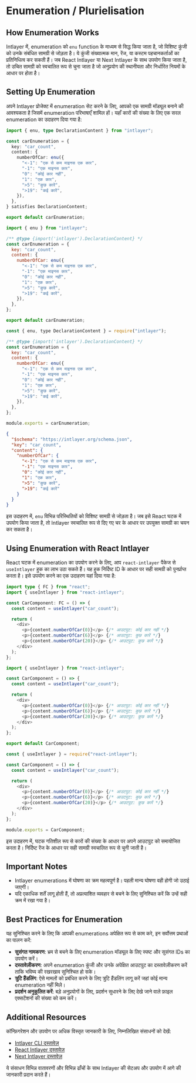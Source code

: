 # Enumeration / Plurielisation

## How Enumeration Works

Intlayer में, enumeration को `enu` function के माध्यम से सिद्ध किया जाता है, जो विशिष्ट कुंजी को उनके संबंधित सामग्री से जोड़ता है। ये कुंजी संख्यात्मक मान, रेंज, या कस्टम पहचानकर्ताओं का प्रतिनिधित्व कर सकती हैं। जब React Intlayer या Next Intlayer के साथ उपयोग किया जाता है, तो उचित सामग्री को स्वचालित रूप से चुना जाता है जो अनुप्रयोग की स्थानीयता और निर्धारित नियमों के आधार पर होता है।

## Setting Up Enumeration

अपने Intlayer प्रोजेक्ट में enumeration सेट करने के लिए, आपको एक सामग्री मॉड्यूल बनाने की आवश्यकता है जिसमें enumeration परिभाषाएँ शामिल हों। यहाँ कारों की संख्या के लिए एक सरल enumeration का उदाहरण दिया गया है:

```typescript fileName="**/*.content.ts" contentDeclarationFormat="typescript"
import { enu, type DeclarationContent } from "intlayer";

const carEnumeration = {
  key: "car_count",
  content: {
    numberOfCar: enu({
      "<-1": "एक से कम माइनस एक कार",
      "-1": "एक माइनस कार",
      "0": "कोई कार नहीं",
      "1": "एक कार",
      ">5": "कुछ कारें",
      ">19": "कई कारें",
    }),
  },
} satisfies DeclarationContent;

export default carEnumeration;
```

```javascript fileName="**/*.content.mjs" contentDeclarationFormat="esm"
import { enu } from "intlayer";

/** @type {import('intlayer').DeclarationContent} */
const carEnumeration = {
  key: "car_count",
  content: {
    numberOfCar: enu({
      "<-1": "एक से कम माइनस एक कार",
      "-1": "एक माइनस कार",
      "0": "कोई कार नहीं",
      "1": "एक कार",
      ">5": "कुछ कारें",
      ">19": "कई कारें",
    }),
  },
};

export default carEnumeration;
```

```javascript fileName="**/*.content.cjs" contentDeclarationFormat="commonjs"
const { enu, type DeclarationContent } = require("intlayer");

/** @type {import('intlayer').DeclarationContent} */
const carEnumeration = {
  key: "car_count",
  content: {
    numberOfCar: enu({
      "<-1": "एक से कम माइनस एक कार",
      "-1": "एक माइनस कार",
      "0": "कोई कार नहीं",
      "1": "एक कार",
      ">5": "कुछ कारें",
      ">19": "कई कारें",
    }),
  },
};

module.exports = carEnumeration;
```

```json fileName="**/*.content.json" contentDeclarationFormat="json"
{
  "$schema": "https://intlayer.org/schema.json",
  "key": "car_count",
  "content": {
    "numberOfCar": {
      "<-1": "एक से कम माइनस एक कार",
      "-1": "एक माइनस कार",
      "0": "कोई कार नहीं",
      "1": "एक कार",
      ">5": "कुछ कारें",
      ">19": "कई कारें"
    }
  }
}
```

इस उदाहरण में, `enu` विभिन्न परिस्थितियों को विशिष्ट सामग्री से जोड़ता है। जब इसे React घटक में उपयोग किया जाता है, तो Intlayer स्वचालित रूप से दिए गए चर के आधार पर उपयुक्त सामग्री का चयन कर सकता है।

## Using Enumeration with React Intlayer

React घटक में enumeration का उपयोग करने के लिए, आप `react-intlayer` पैकेज से `useIntlayer` हुक का लाभ उठा सकते हैं। यह हुक निर्दिष्ट ID के आधार पर सही सामग्री को पुनर्प्राप्त करता है। इसे उपयोग करने का एक उदाहरण यहां दिया गया है:

```typescript fileName="**/*.tsx" codeFormat="typescript"
import type { FC } from "react";
import { useIntlayer } from "react-intlayer";

const CarComponent: FC = () => {
  const content = useIntlayer("car_count");

  return (
    <div>
      <p>{content.numberOfCar(0)}</p> {/* आउटपुट: कोई कार नहीं */}
      <p>{content.numberOfCar(6)}</p> {/* आउटपुट: कुछ कारें */}
      <p>{content.numberOfCar(20)}</p> {/* आउटपुट: कुछ कारें */}
    </div>
  );
};
```

```javascript fileName="**/*.mjx" codeFormat="esm"
import { useIntlayer } from "react-intlayer";

const CarComponent = () => {
  const content = useIntlayer("car_count");

  return (
    <div>
      <p>{content.numberOfCar(0)}</p> {/* आउटपुट: कोई कार नहीं */}
      <p>{content.numberOfCar(6)}</p> {/* आउटपुट: कुछ कारें */}
      <p>{content.numberOfCar(20)}</p> {/* आउटपुट: कुछ कारें */}
    </div>
  );
};

export default CarComponent;
```

```javascript fileName="**/*.cjs" codeFormat="commonjs"
const { useIntlayer } = require("react-intlayer");

const CarComponent = () => {
  const content = useIntlayer("car_count");

  return (
    <div>
      <p>{content.numberOfCar(0)}</p> {/* आउटपुट: कोई कार नहीं */}
      <p>{content.numberOfCar(6)}</p> {/* आउटपुट: कुछ कारें */}
      <p>{content.numberOfCar(20)}</p> {/* आउटपुट: कुछ कारें */}
    </div>
  );
};

module.exports = CarComponent;
```

इस उदाहरण में, घटक गतिशील रूप से कारों की संख्या के आधार पर अपने आउटपुट को समायोजित करता है। निर्दिष्ट रेंज के आधार पर सही सामग्री स्वचालित रूप से चुनी जाती है।

## Important Notes

- Intlayer enumerations में घोषणा का क्रम महत्वपूर्ण है। पहली मान्य घोषणा वही होगी जो उठाई जाएगी।
- यदि एकाधिक शर्तें लागू होती हैं, तो अप्रत्याशित व्यवहार से बचने के लिए सुनिश्चित करें कि उन्हें सही क्रम में रखा गया है।

## Best Practices for Enumeration

यह सुनिश्चित करने के लिए कि आपकी enumerations अपेक्षित रूप से काम करे, इन सर्वोत्तम प्रथाओं का पालन करें:

- **सुसंगत नामकरण**: भ्रम से बचने के लिए enumeration मॉड्यूल के लिए स्पष्ट और सुसंगत IDs का उपयोग करें।
- **दस्तावेज़ीकरण**: अपने enumeration कुंजी और उनके अपेक्षित आउटपुट का दस्तावेज़ीकरण करें ताकि भविष्य की रखरखाव सुनिश्चित हो सके।
- **त्रुटि हैंडलिंग**: ऐसे मामलों को प्रबंधित करने के लिए त्रुटि हैंडलिंग लागू करें जहां कोई मान्य enumeration नहीं मिले।
- **प्रदर्शन अनुकूलित करें**: बड़े अनुप्रयोगों के लिए, प्रदर्शन सुधारने के लिए देखे जाने वाले फ़ाइल एक्सटेंशनों की संख्या को कम करें।

## Additional Resources

कॉन्फ़िगरेशन और उपयोग पर अधिक विस्तृत जानकारी के लिए, निम्नलिखित संसाधनों को देखें:

- [Intlayer CLI दस्तावेज़](https://github.com/aymericzip/intlayer/blob/main/docs/hi/intlayer_cli.md)
- [React Intlayer दस्तावेज़](https://github.com/aymericzip/intlayer/blob/main/docs/hi/intlayer_with_create_react_app.md)
- [Next Intlayer दस्तावेज़](https://github.com/aymericzip/intlayer/blob/main/docs/hi/intlayer_with_nextjs_15.md)

ये संसाधन विभिन्न वातावरणों और विभिन्न ढाँचों के साथ Intlayer की सेटअप और उपयोग में आगे की जानकारी प्रदान करते हैं।
